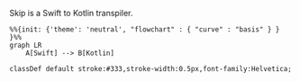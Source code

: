 Skip is a Swift to Kotlin transpiler.

```mermaid
%%{init: {'theme': 'neutral', "flowchart" : { "curve" : "basis" } } }%%
graph LR
    A[Swift] --> B[Kotlin]

classDef default stroke:#333,stroke-width:0.5px,font-family:Helvetica;
```
